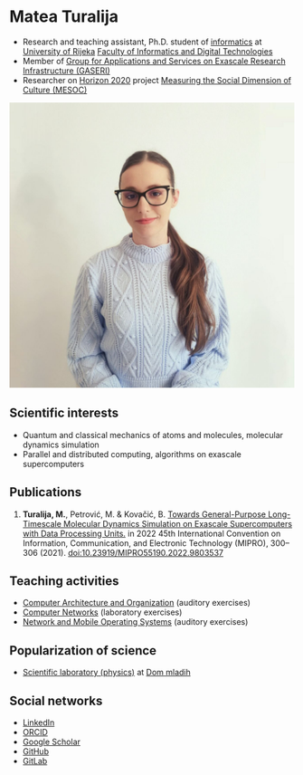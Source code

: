 # Matea Turalija

- Research and teaching assistant, Ph.D. student of [informatics](https://www.inf.uniri.hr/en/study-programmes/university-postgraduate-doctoral-study-informatics) at [University of Rijeka](https://uniri.hr/en/) [Faculty of Informatics and Digital Technologies](https://www.inf.uniri.hr/en/)
- Member of [Group for Applications and Services on Exascale Research Infrastructure (GASERI)](https://group.miletic.net/en/)
- Researcher on [Horizon 2020](https://cordis.europa.eu/project/id/870935) project [Measuring the Social Dimension of Culture (MESOC)](https://mesoc-project.eu/)

![Matea Turalija profile picture](images/profile.jpg)

## Scientific interests

- Quantum and classical mechanics of atoms and molecules, molecular dynamics simulation
- Parallel and distributed computing, algorithms on exascale supercomputers

## Publications

1. **Turalija, M.**, Petrović, M. & Kovačić, B. [Towards General-Purpose Long-Timescale Molecular Dynamics Simulation on Exascale Supercomputers with Data Processing Units.](https://ieeexplore.ieee.org/document/9803537) in 2022 45th International Convention on Information, Communication, and Electronic Technology (MIPRO), 300–306 (2021). [doi:10.23919/MIPRO55190.2022.9803537](https://doi.org/10.23919/MIPRO55190.2022.9803537)

## Teaching activities

- [Computer Architecture and Organization](https://group.miletic.net/hr/nastava/kolegiji/AOR/) (auditory exercises)
- [Computer Networks](https://group.miletic.net/hr/nastava/kolegiji/RM/) (laboratory exercises)
- [Network and Mobile Operating Systems](https://group.miletic.net/hr/nastava/kolegiji/MMOS/) (auditory exercises)

## Popularization of science

- [Scientific laboratory (physics)](https://dom-mladih.hr/aktivnosti/) at [Dom mladih](https://dom-mladih.hr/)

## Social networks

- [LinkedIn](https://www.linkedin.com/in/mateaturalija/)
- [ORCID](https://orcid.org/0000-0002-0109-1245)
- [Google Scholar](https://scholar.google.com/citations?user=C03KugcAAAAJ)
- [GitHub](https://github.com/MateaTuralija)
- [GitLab](https://gitlab.com/MateaTuralija)
